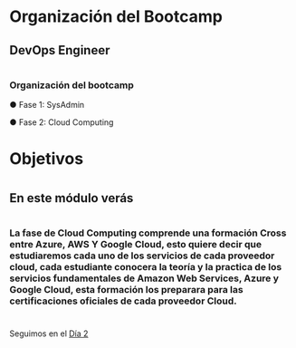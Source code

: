 # Organización del Bootcamp
## DevOps Engineer
#
### Organización del bootcamp

● Fase 1: SysAdmin

● Fase 2: Cloud Computing

 
#
#

# Objetivos
 #
## En este módulo verás
 #

 ### La fase de Cloud Computing comprende una formación Cross entre Azure, AWS Y Google Cloud, esto quiere decir que estudiaremos cada uno de los servicios de cada proveedor cloud, cada estudiante conocera la teoría y la practica de los servicios fundamentales de Amazon Web Services, Azure y Google Cloud, esta formación los preparara para las certificaciones oficiales de cada proveedor Cloud.
 
 
 
 
#
#
#
#
#


Seguimos en el [Día 2](day02.md)










